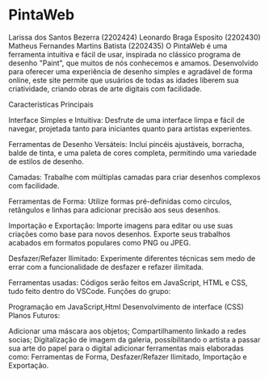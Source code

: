 # PintaWeb

Larissa dos Santos Bezerra (2202424)
Leonardo Braga Esposito (2202430)
Matheus Fernandes Martins Batista (2202435)
O PintaWeb é uma ferramenta intuitiva e fácil de usar, inspirada no clássico programa de desenho "Paint", que muitos de nós conhecemos e amamos. Desenvolvido para oferecer uma experiência de desenho simples e agradável de forma online, este site permite que usuários de todas as idades liberem sua criatividade, criando obras de arte digitais com facilidade.

Características Principais

Interface Simples e Intuitiva: Desfrute de uma interface limpa e fácil de navegar, projetada tanto para iniciantes quanto para artistas experientes.

Ferramentas de Desenho Versáteis: Inclui pincéis ajustáveis, borracha, balde de tinta, e uma paleta de cores completa, permitindo uma variedade de estilos de desenho.

Camadas: Trabalhe com múltiplas camadas para criar desenhos complexos com facilidade.

Ferramentas de Forma: Utilize formas pré-definidas como círculos, retângulos e linhas para adicionar precisão aos seus desenhos.

Importação e Exportação: Importe imagens para editar ou use suas criações como base para novos desenhos. Exporte seus trabalhos acabados em formatos populares como PNG ou JPEG.

Desfazer/Refazer Ilimitado: Experimente diferentes técnicas sem medo de errar com a funcionalidade de desfazer e refazer ilimitada.

Ferramentas usadas: Códigos serão feitos em JavaScript, HTML e CSS, tudo feito dentro do VSCode. Funções do grupo:

Programação em JavaScript,Html
Desenvolvimento de interface (CSS)
Planos Futuros:

Adicionar uma máscara aos objetos;
Compartilhamento linkado a redes socias;
Digitalização de imagem da galeria, possibilitando o artista a passar sua arte do papel para o digital
adicionar ferramentas mais elaboradas como: Ferramentas de Forma, Desfazer/Refazer Ilimitado, Importação e Exportação.
